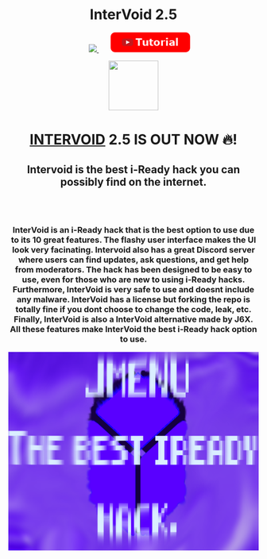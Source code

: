 <h1 align="center">InterVoid 2.5</h1>
<p align="center">
<a>&nbsp;&nbsp;&nbsp;&nbsp;&nbsp;</a>
<a href="https://discord.gg/TTZnAjYXbm">
<img src="https://img.shields.io/discord/1090752398357708913?style=for-the-badge&logo=discord&label=JMENU+Discord"></img>
</a>
<a>&nbsp;&nbsp;&nbsp;&nbsp;&nbsp;</a>
<a href="https://www.youtube.com/watch?v=G51ZxC681rA&t">
<img src="/files/img/button_tutorial.png"></img>
</a>
</p>
<p align="center">
<img src="https://raw.githubusercontent.com/J6co0b/jmenu/main/files/jmenu.png" width="100" height="100"></img>
</p>
<h1 align="center"><a href="/script.js">INTERVOID</a> 2.5 IS OUT NOW 🔥!</h2>
<h2 align="center">Intervoid is the best i-Ready hack you can possibly find on the internet.</h2>
<br><br>
<h3 align="center">InterVoid is an i-Ready hack that is the best option to use due to its 10 great features. The flashy user interface makes the UI look very facinating. Intervoid also has a great Discord server where users can find updates, ask questions, and get help from moderators. The hack has been designed to be easy to use, even for those who are new to using i-Ready hacks. Furthermore, InterVoid is very safe to use and doesnt include any malware. InterVoid has a license but forking the repo is totally fine if you dont choose to change the code, leak, etc. Finally, InterVoid is also a InterVoid alternative made by J6X. All these features make InterVoid the best i-Ready hack option to use. </h3>
<img src="/files/banner.png" width="1000" height="400"></img>
